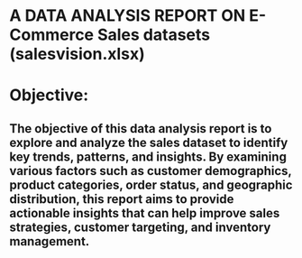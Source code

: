 # A DATA ANALYSIS REPORT ON E-Commerce Sales datasets (salesvision.xlsx)

# Objective:
## The objective of this data analysis report is to explore and analyze the sales dataset to identify key trends, patterns, and insights. By examining various factors such as customer demographics, product categories, order status, and geographic distribution, this report aims to provide actionable insights that can help improve sales strategies, customer targeting, and inventory management.
